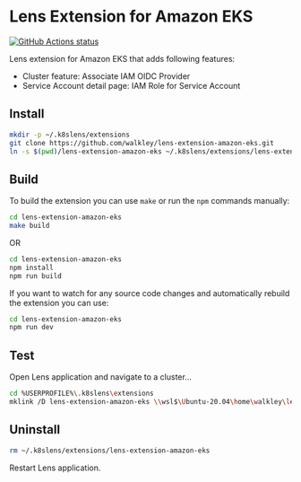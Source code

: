 # Lens Extension for Amazon EKS

<a href="https://github.com/walkley/lens-extension-amazon-eks"><img alt="GitHub Actions status" src="https://github.com/walkley/lens-extension-amazon-eks/workflows/Build%20testing/badge.svg"></a>

Lens extension for Amazon EKS that adds following features:

*  Cluster feature: Associate IAM OIDC Provider
*  Service Account detail page: IAM Role for Service Account

## Install

```sh
mkdir -p ~/.k8slens/extensions
git clone https://github.com/walkley/lens-extension-amazon-eks.git
ln -s $(pwd)/lens-extension-amazon-eks ~/.k8slens/extensions/lens-extension-amazon-eks
```

## Build

To build the extension you can use `make` or run the `npm` commands manually:

```sh
cd lens-extension-amazon-eks
make build
```

OR

```sh
cd lens-extension-amazon-eks
npm install
npm run build
```

If you want to watch for any source code changes and automatically rebuild the extension you can use:

```sh
cd lens-extension-amazon-eks
npm run dev
```

## Test

Open Lens application and navigate to a cluster...
```sh
cd %USERPROFILE%\.k8slens\extensions
mklink /D lens-extension-amazon-eks \\wsl$\Ubuntu-20.04\home\walkley\lens-extension-amazon-eks
```

## Uninstall

```sh
rm ~/.k8slens/extensions/lens-extension-amazon-eks
```

Restart Lens application.
